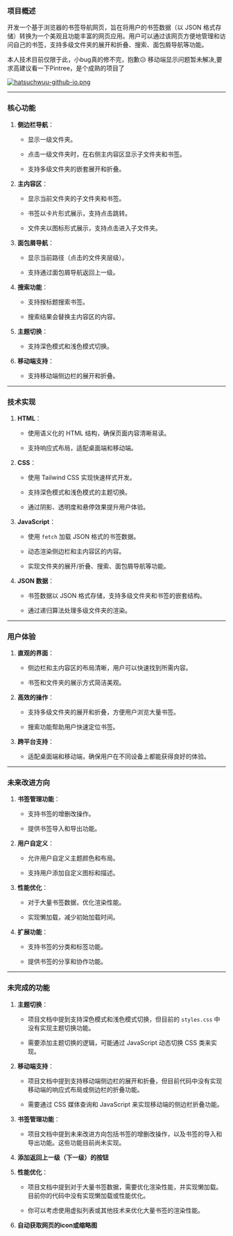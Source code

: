 ### **项目概述**

开发一个基于浏览器的书签导航网页，旨在将用户的书签数据（以 JSON 格式存储）转换为一个美观且功能丰富的网页应用。用户可以通过该网页方便地管理和访问自己的书签，支持多级文件夹的展开和折叠、搜索、面包屑导航等功能。

本人技术目前仅限于此，小bug真的修不完，抱歉😥
移动端显示问题暂未解决,要求高建议看一下Pintree，是个成熟的项目了

[![hatsuchwuu-github-io.png](https://i.postimg.cc/XJkQ0rYc/hatsuchwuu-github-io.png)](https://postimg.cc/62Tdr5Ry)

* * *

### **核心功能**

1. **侧边栏导航**：
   
   * 显示一级文件夹。
   
   * 点击一级文件夹时，在右侧主内容区显示子文件夹和书签。
   
   * 支持多级文件夹的嵌套展开和折叠。

2. **主内容区**：
   
   * 显示当前文件夹的子文件夹和书签。
   
   * 书签以卡片形式展示，支持点击跳转。
   
   * 文件夹以图标形式展示，支持点击进入子文件夹。

3. **面包屑导航**：
   
   * 显示当前路径（点击的文件夹层级）。
   
   * 支持通过面包屑导航返回上一级。

4. **搜索功能**：
   
   * 支持按标题搜索书签。
   
   * 搜索结果会替换主内容区的内容。

5. **主题切换**：
   
   * 支持深色模式和浅色模式切换。

6. **移动端支持**：
   
   * 支持移动端侧边栏的展开和折叠。

* * *

### **技术实现**

1. **HTML**：
   
   * 使用语义化的 HTML 结构，确保页面内容清晰易读。
   
   * 支持响应式布局，适配桌面端和移动端。

2. **CSS**：
   
   * 使用 Tailwind CSS 实现快速样式开发。
   
   * 支持深色模式和浅色模式的主题切换。
   
   * 通过阴影、透明度和悬停效果提升用户体验。

3. **JavaScript**：
   
   * 使用 `fetch` 加载 JSON 格式的书签数据。
   
   * 动态渲染侧边栏和主内容区的内容。
   
   * 实现文件夹的展开/折叠、搜索、面包屑导航等功能。

4. **JSON 数据**：
   
   * 书签数据以 JSON 格式存储，支持多级文件夹和书签的嵌套结构。
   
   * 通过递归算法处理多级文件夹的渲染。

* * *

### **用户体验**

1. **直观的界面**：
   
   * 侧边栏和主内容区的布局清晰，用户可以快速找到所需内容。
   
   * 书签和文件夹的展示方式简洁美观。

2. **高效的操作**：
   
   * 支持多级文件夹的展开和折叠，方便用户浏览大量书签。
   
   * 搜索功能帮助用户快速定位书签。

3. **跨平台支持**：
   
   * 适配桌面端和移动端，确保用户在不同设备上都能获得良好的体验。

* * *

### **未来改进方向**

1. **书签管理功能**：
   
   * 支持书签的增删改操作。
   
   * 提供书签导入和导出功能。

2. **用户自定义**：
   
   * 允许用户自定义主题颜色和布局。
   
   * 支持用户添加自定义图标和描述。

3. **性能优化**：
   
   * 对于大量书签数据，优化渲染性能。
   
   * 实现懒加载，减少初始加载时间。

4. **扩展功能**：
   
   * 支持书签的分类和标签功能。
   
   * 提供书签的分享和协作功能。

---

### **未完成的功能**

1. **主题切换**：
   
   * 项目文档中提到支持深色模式和浅色模式切换，但目前的 `styles.css` 中没有实现主题切换功能。
   
   * 需要添加主题切换的逻辑，可能通过 JavaScript 动态切换 CSS 类来实现。

2. **移动端支持**：
   
   * 项目文档中提到支持移动端侧边栏的展开和折叠，但目前代码中没有实现移动端的响应式布局或侧边栏的折叠功能。
   
   * 需要通过 CSS 媒体查询和 JavaScript 来实现移动端的侧边栏折叠功能。

3. **书签管理功能**：
   
   * 项目文档中提到未来改进方向包括书签的增删改操作，以及书签的导入和导出功能。这些功能目前尚未实现。

4. **添加返回上一级（下一级）的按钮**

5. **性能优化**：
   
   * 项目文档中提到对于大量书签数据，需要优化渲染性能，并实现懒加载。目前你的代码中没有实现懒加载或性能优化。
   
   * 你可以考虑使用虚拟列表或其他技术来优化大量书签的渲染性能。

6. **自动获取网页的icon或缩略图**

